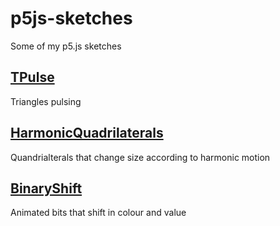 # p5js-sketches
Some of my p5.js sketches 

## [TPulse](https://amriarshad.github.io/p5js-sketches/src/TPulse/index.html)
Triangles pulsing

## [HarmonicQuadrilaterals](https://amriarshad.github.io/p5js-sketches/src/HarmonicQuadrilaterals/index.html)
Quandrialterals that change size according to harmonic motion

## [BinaryShift](https://amriarshad.github.io/p5js-sketches/src/BinaryShift/index.html)
Animated bits that shift in colour and value